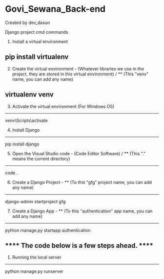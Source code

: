 # Govi_Sewana_Back-end



Created by dev_dasun

Django project cmd commands


1. Install a virtual environment

pip install virtualenv
--------------------------------

2. Create the virtual environment - (Whatever libraries we use in the project, they are stored in this virtual environment) / ** (This "venv" name, you can add any name)

virtualenv venv  
-------------------------------------------------------------------------------------------------------------------------------------------------------------------------

3. Activate the virtual environment (For Windows OS)
----------------------------------------------------
venv\Scripts\activate


4. Install Django
-----------------
pip install django


5. Open the Visual Studio code - (Code Editor Software) / ** (This "." means the current directory)
---------------------------------------------------------------------------------------------------
code .  


6. Create a Django Project - ** (To this "gfg" project name, you can add any name)
----------------------------------------------------------------------------------
django-admin startproject gfg  


7. Create a Django App - ** (To this "authentication" app name, you can add any name)
-------------------------------------------------------------------------------------
python manage.py startapp authentication  



**** The code below is a few steps ahead. ****
----------------------------------------------

1. Running the local server
---------------------------
python manage.py runserver
